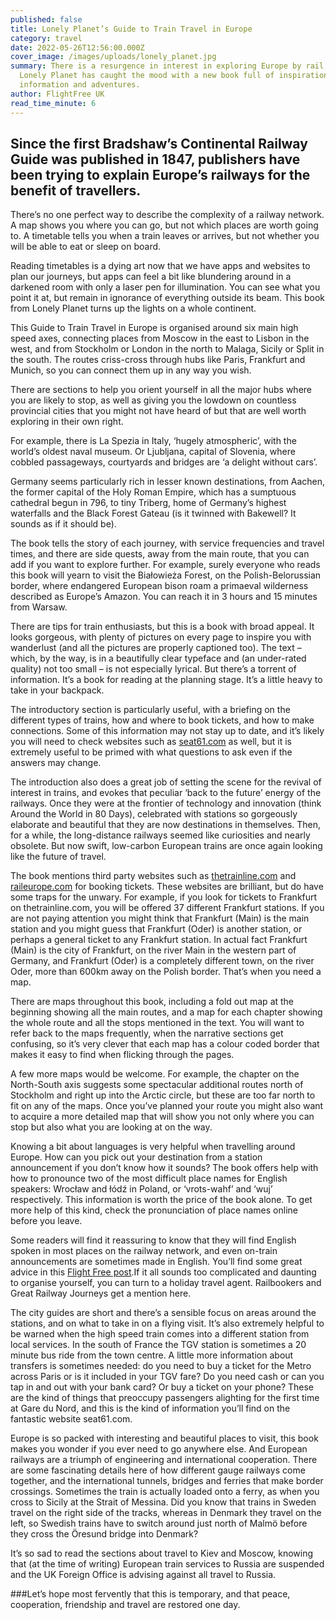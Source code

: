 ```yaml
---
published: false
title: Lonely Planet’s Guide to Train Travel in Europe
category: travel
date: 2022-05-26T12:56:00.000Z
cover_image: /images/uploads/lonely_planet.jpg
summary: There is a resurgence in interest in exploring Europe by rail, and
  Lonely Planet has caught the mood with a new book full of inspiration,
  information and adventures.
author: FlightFree UK
read_time_minute: 6
---
```

## Since the first Bradshaw’s Continental Railway Guide was published in 1847, publishers have been trying to explain Europe’s railways for the benefit of travellers.

There’s no one perfect way to describe the complexity of a railway network. A map shows you where you can go, but not which places are worth going to. A timetable tells you when a train leaves or arrives, but not whether you will be able to eat or sleep on board.

Reading timetables is a dying art now that we have apps and websites to plan our journeys, but apps can feel a bit like blundering around in a darkened room with only a laser pen for illumination. You can see what you point it at, but remain in ignorance of everything outside its beam. This book from Lonely Planet turns up the lights on a whole continent.

This Guide to Train Travel in Europe is organised around six main high speed axes, connecting places from Moscow in the east to Lisbon in the west, and from Stockholm or London in the north to Malaga, Sicily or Split in the south. The routes criss-cross through hubs like Paris, Frankfurt and Munich, so you can connect them up in any way you wish.

There are sections to help you orient yourself in all the major hubs where you are likely to stop, as well as giving you the lowdown on countless provincial cities that you might not have heard of but that are well worth exploring in their own right.

For example, there is La Spezia in Italy, ‘hugely atmospheric’, with the world’s oldest naval museum. Or Ljubljana, capital of Slovenia, where cobbled passageways, courtyards and bridges are ‘a delight without cars’.

Germany seems particularly rich in lesser known destinations, from Aachen, the former capital of the Holy Roman Empire, which has a sumptuous cathedral begun in 796, to tiny Triberg, home of Germany’s highest waterfalls and the Black Forest Gateau (is it twinned with Bakewell? It sounds as if it should be).

The book tells the story of each journey, with service frequencies and travel times, and there are side quests, away from the main route, that you can add if you want to explore further. For example, surely everyone who reads this book will yearn to visit the Białowieża Forest, on the Polish-Belorussian border, where endangered European bison roam a primaeval wilderness described as Europe’s Amazon. You can reach it in 3 hours and 15 minutes from Warsaw.

There are tips for train enthusiasts, but this is a book with broad appeal. It looks gorgeous, with plenty of pictures on every page to inspire you with wanderlust (and all the pictures are properly captioned too). The text  – which, by the way, is in a beautifully clear typeface and (an under-rated quality) not too small – is not especially lyrical. But there’s a torrent of information. It’s a book for reading at the planning stage. It’s a little heavy to take in your backpack.

The introductory section is particularly useful, with a briefing on the different types of trains, how and where to book tickets, and how to make connections. Some of this information may not stay up to date, and it’s likely you will need to check websites such as [seat61.com](https://www.seat61.com/index-mobile.htm) as well, but it is extremely useful to be primed with what questions to ask even if the answers may change.

The introduction also does a great job of setting the scene for the revival of interest in trains, and evokes that peculiar ‘back to the future’ energy of the railways. Once they were at the frontier of technology and innovation (think Around the World in 80 Days), celebrated with stations so gorgeously elaborate and beautiful that they are now destinations in themselves. Then, for a while, the long-distance railways seemed like curiosities and nearly obsolete. But now swift, low-carbon European trains are once again looking like the future of travel.

The book mentions third party websites such as [thetrainline.com](https://www.thetrainline.com) and [raileurope.com](https://www.raileurope.com/en) for booking tickets. These websites are brilliant, but do have some traps for the unwary. For example, if you look for tickets to Frankfurt on thetrainline.com, you will be offered 37 different Frankfurt stations. If you are not paying attention you might think that Frankfurt (Main) is the main station and you might guess that Frankfurt (Oder) is another station, or perhaps a general ticket to any Frankfurt station. In actual fact Frankfurt (Main) is the city of Frankfurt, on the river Main in the western part of Germany, and Frankfurt (Oder) is a completely different town, on the river Oder, more than 600km away on the Polish border. That’s when you need a map.

There are maps throughout this book, including a fold out map at the beginning showing all the main routes, and a map for each chapter showing the whole route and all the stops mentioned in the text. You will want to refer back to the maps frequently, when the narrative sections get confusing, so it’s very clever that each map has a colour coded border that makes it easy to find when flicking through the pages.

A few more maps would be welcome. For example, the chapter on the North-South axis suggests some spectacular additional routes north of Stockholm and right up into the Arctic circle, but these are too far north to fit on any of the maps. Once you’ve planned your route you might also want to acquire a more detailed map that will show you not only where you can stop but also what you are looking at on the way.

Knowing a bit about languages is very helpful when travelling around Europe. How can you pick out your destination from a station announcement if you don’t know how it sounds? The book offers help with how to pronounce two of the most difficult place names for English speakers: Wrocław and łódź in Poland, or ‘vrots-wahf’ and ‘wuj’ respectively. This information is worth the price of the book alone. To get more help of this kind, check the pronunciation of place names online before you leave.

Some readers will find it reassuring to know that they will find English spoken in most places on the railway network, and even on-train announcements are sometimes made in English. You’ll find some great advice in this [Flight Free post](https://flightfree.co.uk/post/travel-tips-for-train-first-timers/).If it all sounds too complicated and daunting to organise yourself, you can turn to a holiday travel agent.  Railbookers and Great Railway Journeys get a mention here.

The city guides are short and there’s a sensible focus on areas around the stations, and on what to take in on a flying visit. It’s also extremely helpful to be warned when the high speed train comes into a different station from local services. In the south of France the TGV station is sometimes a 20 minute bus ride from the town centre. A little more information about transfers is sometimes needed: do you need to buy a ticket for the Metro across Paris or is it included in your TGV fare? Do you need cash or can you tap in and out with your bank card? Or buy a ticket on your phone? These are the kind of things that preoccupy passengers alighting for the first time at Gare du Nord, and this is the kind of information you’ll find on the fantastic website seat61.com.

Europe is so packed with interesting and beautiful places to visit, this book makes you wonder if you ever need to go anywhere else. And European railways are a triumph of engineering and international cooperation. There are some fascinating details here of how different gauge railways come together, and the international tunnels, bridges and ferries that make border crossings. Sometimes the train is actually loaded onto a ferry, as when you cross to Sicily at the Strait of Messina. Did you know that trains in Sweden travel on the right side of the tracks, whereas in Denmark they travel on the left, so Swedish trains have to switch around just north of Malmö before they cross the Öresund bridge into Denmark?  

It’s so sad to read the sections about travel to Kiev and Moscow, knowing that (at the time of writing) European train services to Russia are suspended and the UK Foreign Office is advising against all travel to Russia.  

###Let’s hope most fervently that this is temporary, and that peace, cooperation, friendship and travel are restored one day.